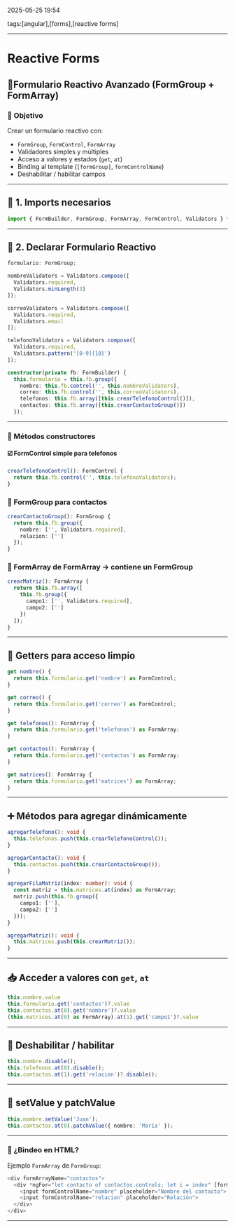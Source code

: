 2025-05-25 19:54

tags:[angular],[forms],[reactive forms]

---
# Reactive Forms
## 🧠Formulario Reactivo Avanzado (FormGroup + FormArray)
### 🎯 Objetivo
Crear un formulario reactivo con:
- `FormGroup`, `FormControl`, `FormArray`
- Validadores simples y múltiples
- Acceso a valores y estados (`get`, `at`)
- Binding al template (`[formGroup]`, `formControlName`)
- Deshabilitar / habilitar campos
---
## 🧩 1. Imports necesarios

```ts
import { FormBuilder, FormGroup, FormArray, FormControl, Validators } from '@angular/forms';
```
---
## 🔧 2. Declarar Formulario Reactivo

```ts
formulario: FormGroup;

nombreValidators = Validators.compose([
  Validators.required,
  Validators.minLength(3)
]);

correoValidators = Validators.compose([
  Validators.required,
  Validators.email
]);

telefonoValidators = Validators.compose([
  Validators.required,
  Validators.pattern('[0-9]{10}')
]);

constructor(private fb: FormBuilder) {
  this.formulario = this.fb.group({
    nombre: this.fb.control('', this.nombreValidators),
    correo: this.fb.control('', this.correoValidators),
    telefonos: this.fb.array([this.crearTelefonoControl()]),
    contactos: this.fb.array([this.crearContactoGroup()])
  });
```
---
### 🧱 Métodos constructores
#### ☑️ FormControl simple para telefonos
```ts
crearTelefonoControl(): FormControl {
  return this.fb.control('', this.telefonoValidators);
}
```
### 👥 FormGroup para contactos
```ts
crearContactoGroup(): FormGroup {
  return this.fb.group({
    nombre: ['', Validators.required],
    relacion: ['']
  });
}
```
### 🧬 FormArray de FormArray → contiene un FormGroup
```ts
crearMatriz(): FormArray {
  return this.fb.array([
    this.fb.group({
      campo1: ['', Validators.required],
      campo2: ['']
    })
  ]);
}
```
---
## 🧠 Getters para acceso limpio
```ts
get nombre() {
  return this.formulario.get('nombre') as FormControl;
}

get correo() {
  return this.formulario.get('correo') as FormControl;
}

get telefonos(): FormArray {
  return this.formulario.get('telefonos') as FormArray;
}

get contactos(): FormArray {
  return this.formulario.get('contactos') as FormArray;
}

get matrices(): FormArray {
  return this.formulario.get('matrices') as FormArray;
}
```
---
## ➕ Métodos para agregar dinámicamente
```ts
agregarTelefono(): void {
  this.telefonos.push(this.crearTelefonoControl());
}

agregarContacto(): void {
  this.contactos.push(this.crearContactoGroup());
}

agregarFilaMatriz(index: number): void {
  const matriz = this.matrices.at(index) as FormArray;
  matriz.push(this.fb.group({
    campo1: [''],
    campo2: ['']
  }));
}

agregarMatriz(): void {
  this.matrices.push(this.crearMatriz());
}
```
---
## 📥 Acceder a valores con `get`, `at`
```ts
this.nombre.value
this.formulario.get('contactos')?.value
this.contactos.at(0).get('nombre')?.value
(this.matrices.at(0) as FormArray).at(1).get('campo1')?.value
```
---
## 🚫 Deshabilitar / habilitar
```ts
this.nombre.disable();
this.telefonos.at(0).disable();
this.contactos.at(1).get('relacion')?.disable();
```
---
## 🧼 setValue y patchValue
```ts
this.nombre.setValue('Juan');
this.contactos.at(0).patchValue({ nombre: 'María' });
```
---
### 📝 ¿Bindeo en HTML?
Ejemplo `FormArray` de `FormGroup`:
```ts
<div formArrayName="contactos">
  <div *ngFor="let contacto of contactos.controls; let i = index" [formGroupName]="i">
    <input formControlName="nombre" placeholder="Nombre del contacto">
    <input formControlName="relacion" placeholder="Relación">
  </div>
</div>
```
---